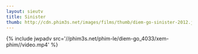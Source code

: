 ```yaml
---
layout: sieutv
title: Sinister
thumb: http://cdn.phim3s.net/images/films/thumb/diem-go-sinister-2012.jpg
---
```

{% include jwpadv src='//phim3s.net/phim-le/diem-go_4033/xem-phim//video.mp4' %}